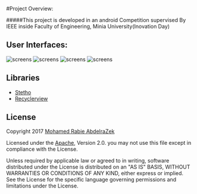 #Project Overview:


#####This project is developed in an android Competition supervised By IEEE inside Faculty of Engineering, Minia University(Inovation Day)
## User Interfaces:

![screens](../master/screens/Screenshot_20170403-234609.png)
![screens](../master/screens/Screenshot_20170403-234620.png)
![screens](../master/screens/Screenshot_20170403-234632.png)
![screens](../master/screens/Screenshot_20170403-234638.png)

## Libraries

* [Stetho](http://facebook.github.io/stetho/)
* [Recyclerview]()



## License

Copyright 2017 [Mohamed Rabie AbdelraZek](https://www.facebook.com/MohamedAbdelraZzZek)

Licensed under the [Apache]( http://www.apache.org/licenses/LICENSE-2.0), Version 2.0.
you may not use this file except in compliance with the License.

Unless required by applicable law or agreed to in writing, software
distributed under the License is distributed on an "AS IS" BASIS,
WITHOUT WARRANTIES OR CONDITIONS OF ANY KIND, either express or implied.
See the License for the specific language governing permissions and
limitations under the License.